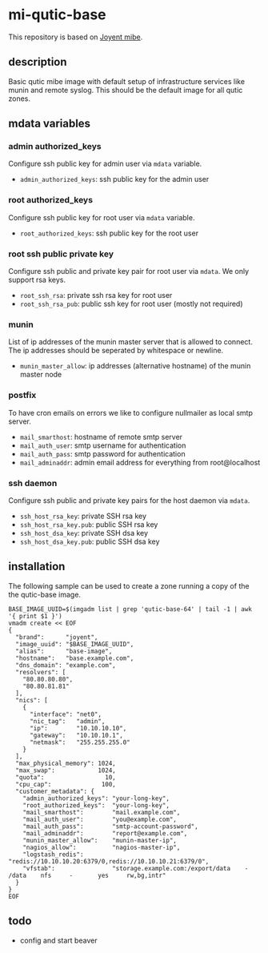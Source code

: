 # mi-qutic-base

This repository is based on [Joyent mibe](https://github.com/joyent/mibe).

## description

Basic qutic mibe image with default setup of infrastructure services like
munin and remote syslog. This should be the default image for all qutic zones.

## mdata variables

### admin authorized_keys

Configure ssh public key for admin user via `mdata` variable.

- `admin_authorized_keys`: ssh public key for the admin user

### root authorized_keys

Configure ssh public key for root user via `mdata` variable.

- `root_authorized_keys`: ssh public key for the root user

### root ssh public private key

Configure ssh public and private key pair for root user via `mdata`. We only
support rsa keys.

- `root_ssh_rsa`: private ssh rsa key for root user
- `root_ssh_rsa_pub`: public ssh key for root user (mostly not required)

### munin

List of ip addresses of the munin master server that is allowed to connect. The ip addresses should be seperated by whitespace or newline.

- `munin_master_allow`: ip addresses (alternative hostname) of the munin master node

### postfix

To have cron emails on errors we like to configure nullmailer as local smtp server.

- `mail_smarthost`: hostname of remote smtp server
- `mail_auth_user`: smtp username for authentication
- `mail_auth_pass`: smtp password for authentication
- `mail_adminaddr`: admin email address for everything from root@localhost

### ssh daemon

Configure ssh public and private key pairs for the host daemon via `mdata`.

- `ssh_host_rsa_key`:     private SSH rsa key
- `ssh_host_rsa_key.pub`: public SSH rsa key
- `ssh_host_dsa_key`:     private SSH dsa key
- `ssh_host_dsa_key.pub`: public SSH dsa key

## installation

The following sample can be used to create a zone running a copy of the the qutic-base image.

```
BASE_IMAGE_UUID=$(imgadm list | grep 'qutic-base-64' | tail -1 | awk '{ print $1 }')
vmadm create << EOF
{
  "brand":      "joyent",
  "image_uuid": "$BASE_IMAGE_UUID",
  "alias":      "base-image",
  "hostname":   "base.example.com",
  "dns_domain": "example.com",
  "resolvers": [
    "80.80.80.80",
    "80.80.81.81"
  ],
  "nics": [
    {
      "interface": "net0",
      "nic_tag":   "admin",
      "ip":        "10.10.10.10",
      "gateway":   "10.10.10.1",
      "netmask":   "255.255.255.0"
    }
  ],
  "max_physical_memory": 1024,
  "max_swap":            1024,
  "quota":                 10,
  "cpu_cap":              100,
  "customer_metadata": {
    "admin_authorized_keys": "your-long-key",
    "root_authorized_keys":  "your-long-key",
    "mail_smarthost":        "mail.example.com",
    "mail_auth_user":        "you@example.com",
    "mail_auth_pass":        "smtp-account-password",
    "mail_adminaddr":        "report@example.com",
    "munin_master_allow":    "munin-master-ip",
    "nagios_allow":          "nagios-master-ip",
    "logstash_redis":        "redis://10.10.10.20:6379/0,redis://10.10.10.21:6379/0",
    "vfstab":                "storage.example.com:/export/data    -       /data    nfs     -       yes     rw,bg,intr"
  }
}
EOF
```

## todo

* config and start beaver
